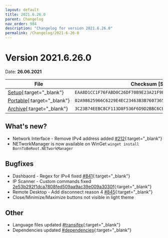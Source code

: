 ```yaml
---
layout: default
title: 2021.6.26.0
parent: Changelog
nav_order: 984
description: "Changelog for version 2021.6.26.0"
permalink: /Changelog/2021-6-26-0
---
```


# Version 2021.6.26.0

Date: **26.06.2021**

| File                                                                                                                                                | Checksum [SHA256]                                                  |
| --------------------------------------------------------------------------------------------------------------------------------------------------- | ------------------------------------------------------------------ |
| [Setup](https://github.com/BornToBeRoot/NETworkManager/releases/download/2021.6.26.0/NETworkManager_2021.6.26.0_Setup.exe){:target="\_blank"}       | `EAA8D1CC1F76FABD0C26DF70B9E23A21F9F83355D70D0FCCD43E5677A1AE7EAE` |
| [Portable](https://github.com/BornToBeRoot/NETworkManager/releases/download/2021.6.26.0/NETworkManager_2021.6.26.0_Portable.zip){:target="\_blank"} | `02A98625966C6229E4EC23463B3B7607365668CC1B63F47D563C26FF764710CE` |
| [Archive](https://github.com/BornToBeRoot/NETworkManager/releases/download/2021.6.26.0/NETworkManager_2021.6.26.0_Archive.zip){:target="\_blank"}   | `3C23B74EEBC8CF113D8F536F6D9D2BBC6CB3CCF1BABEF0275B9101D84A45ADDB` |

## What's new?

- Network Interface - Remove IPv4 address added [#212](https://github.com/BornToBeRoot/NETworkManager/issues/212){:target="\_blank"}
- NETworkManager is now available on WinGet `winget install BornToBeRoot.NETworkManager`

## Bugfixes

- Dashbaord - Regex for IPv4 fixed [#841](https://github.com/BornToBeRoot/NETworkManager/issues/841){:target="\_blank"}
- IP Scanner - Custom commands fixed [2e53b292f1dca7808fed509aa9ac39e009a3030f](https://github.com/BornToBeRoot/NETworkManager/commit/2e53b292f1dca7808fed509aa9ac39e009a3030f){:target="\_blank"}
- Remote Desktop - Add disconnect reason 4 [#845](https://github.com/BornToBeRoot/NETworkManager/issues/845){:target="\_blank"}
- Close/Minimize/Maximize buttons not visible in light theme

## Other

- Language files updated [#transifex](https://github.com/BornToBeRoot/NETworkManager/pulls?q=author%3Aapp%2Ftransifex-integration){:target="\_blank"}
- Dependencies updated [#dependencies](https://github.com/BornToBeRoot/NETworkManager/pulls?q=author%3Aapp%2Fdependabot){:target="\_blank"}
